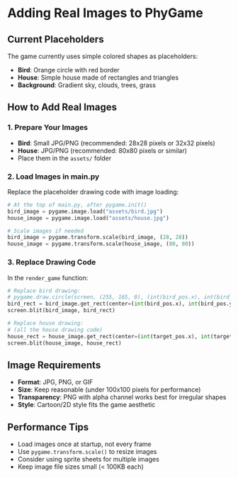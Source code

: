 # Adding Real Images to PhyGame

## Current Placeholders
The game currently uses simple colored shapes as placeholders:
- **Bird**: Orange circle with red border
- **House**: Simple house made of rectangles and triangles
- **Background**: Gradient sky, clouds, trees, grass

## How to Add Real Images

### 1. Prepare Your Images
- **Bird**: Small JPG/PNG (recommended: 28x28 pixels or 32x32 pixels)
- **House**: JPG/PNG (recommended: 80x80 pixels or similar)
- Place them in the `assets/` folder

### 2. Load Images in main.py
Replace the placeholder drawing code with image loading:

```python
# At the top of main.py, after pygame.init()
bird_image = pygame.image.load("assets/bird.jpg")
house_image = pygame.image.load("assets/house.jpg")

# Scale images if needed
bird_image = pygame.transform.scale(bird_image, (28, 28))
house_image = pygame.transform.scale(house_image, (80, 80))
```

### 3. Replace Drawing Code
In the `render_game` function:

```python
# Replace bird drawing:
# pygame.draw.circle(screen, (255, 165, 0), (int(bird_pos.x), int(bird_pos.y)), 14)
bird_rect = bird_image.get_rect(center=(int(bird_pos.x), int(bird_pos.y)))
screen.blit(bird_image, bird_rect)

# Replace house drawing:
# (all the house drawing code)
house_rect = house_image.get_rect(center=(int(target_pos.x), int(target_pos.y)))
screen.blit(house_image, house_rect)
```

## Image Requirements
- **Format**: JPG, PNG, or GIF
- **Size**: Keep reasonable (under 100x100 pixels for performance)
- **Transparency**: PNG with alpha channel works best for irregular shapes
- **Style**: Cartoon/2D style fits the game aesthetic

## Performance Tips
- Load images once at startup, not every frame
- Use `pygame.transform.scale()` to resize images
- Consider using sprite sheets for multiple images
- Keep image file sizes small (< 100KB each)
